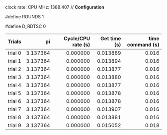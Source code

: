 clock rate:
CPU MHz:             1388.407
// **Configuration**

#define ROUNDS 1

#define D_RDTSC 0

| Trials | pi | Cycle/CPU rate (s) | Get time (s) | time command (s) |
|-:|-:|-:|-:|-:|
| trial 0 |  3.137364 | 0.000000 | 0.013889 | 0.016 |
| trial 1 |  3.137364 | 0.000000 | 0.013894 | 0.016 |
| trial 2 |  3.137364 | 0.000000 | 0.013877 | 0.016 |
| trial 3 |  3.137364 | 0.000000 | 0.013880 | 0.016 |
| trial 4 |  3.137364 | 0.000000 | 0.013877 | 0.016 |
| trial 5 |  3.137364 | 0.000000 | 0.013878 | 0.016 |
| trial 6 |  3.137364 | 0.000000 | 0.013878 | 0.016 |
| trial 7 |  3.137364 | 0.000000 | 0.013907 | 0.016 |
| trial 8 |  3.137364 | 0.000000 | 0.013881 | 0.016 |
| trial 9 |  3.137364 | 0.000000 | 0.015052 | 0.018 |
